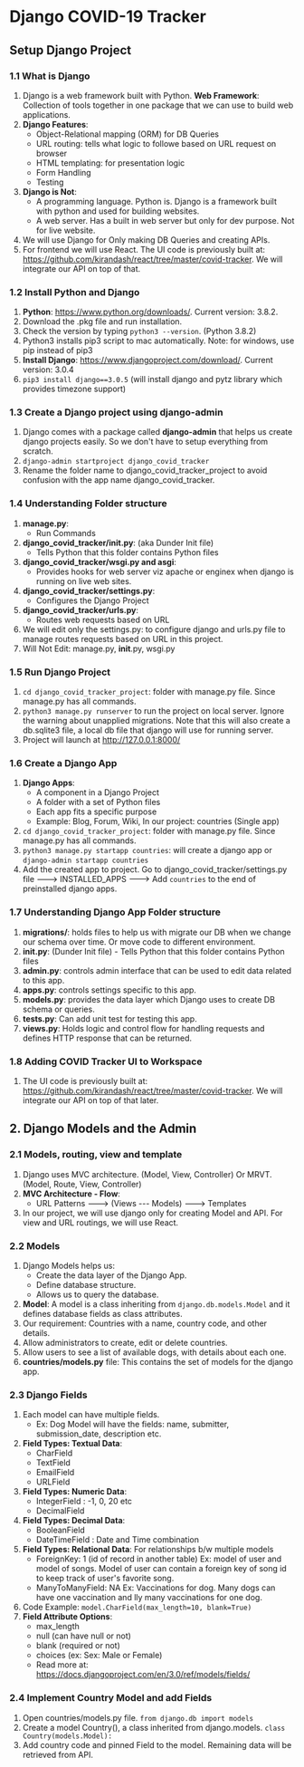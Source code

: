 # Django COVID-19 Tracker

## Setup Django Project
### 1.1 What is Django
1. Django is a web framework built with Python. **Web Framework**: Collection of tools together in one package that we can use to build web applications.
2. **Django Features**: 
    - Object-Relational mapping (ORM) for DB Queries
    - URL routing: tells what logic to followe based on URL request on browser
    - HTML templating: for presentation logic
    - Form Handling
    - Testing
3. **Django is Not**:
    - A programming language. Python is. Django is a framework built with python and used for building websites.
    - A web server. Has a built in web server but only for dev purpose. Not for live website.
4. We will use Django for Only making DB Queries and creating APIs.
5. For frontend we will use React. The UI code is previously built at: https://github.com/kirandash/react/tree/master/covid-tracker. We will integrate our API on top of that.

### 1.2 Install Python and Django
1. **Python**: https://www.python.org/downloads/. Current version: 3.8.2. 
2. Download the .pkg file and run installation.
3. Check the version by typing `python3 --version`. (Python 3.8.2)
5. Python3 installs pip3 script to mac automatically. Note: for windows, use pip instead of pip3
6. **Install Django**: https://www.djangoproject.com/download/. Current version: 3.0.4
7. `pip3 install django==3.0.5` (will install django and pytz library which provides timezone support)

### 1.3 Create a Django project using django-admin
1. Django comes with a package called **django-admin** that helps us create django projects easily. So we don't have to setup everything from scratch.
2. `django-admin startproject django_covid_tracker`
3. Rename the folder name to django_covid_tracker_project to avoid confusion with the app name django_covid_tracker.

### 1.4 Understanding Folder structure
1. **manage.py**: 
    - Run Commands
2. **django_covid_tracker/__init__.py**: (aka Dunder Init file)
    - Tells Python that this folder contains Python files
3. **django_covid_tracker/wsgi.py and asgi**:
    - Provides hooks for web server viz apache or enginex when django is running on live web sites.
4. **django_covid_tracker/settings.py**:
    - Configures the Django Project
5. **django_covid_tracker/urls.py**:
    - Routes web requests based on URL
6. We will edit only the settings.py: to configure django and urls.py file to manage routes requests based on URL in this project.
7. Will Not Edit: manage.py, __init__.py, wsgi.py

### 1.5 Run Django Project
1. `cd django_covid_tracker_project`: folder with manage.py file. Since manage.py has all commands.
2. `python3 manage.py runserver` to run the project on local server. Ignore the warning about unapplied migrations. Note that this will also create a db.sqlite3 file, a local db file that django will use for running server.
3. Project will launch at http://127.0.0.1:8000/

### 1.6 Create a Django App
1. **Django Apps**:
    - A component in a Django Project
    - A folder with a set of Python files
    - Each app fits a specific purpose
    - Example: Blog, Forum, Wiki, In our project: countries (Single app)
4. `cd django_covid_tracker_project`: folder with manage.py file. Since manage.py has all commands.
5. `python3 manage.py startapp countries`: will create a django app or `django-admin startapp countries`
6. Add the created app to project. Go to django_covid_tracker/settings.py file ---> INSTALLED_APPS ---> Add `countries` to the end of preinstalled django apps. 

### 1.7 Understanding Django App Folder structure
1. **migrations/**: holds files to help us with migrate our DB when we change our schema over time. Or move code to different environment.
2. **__init__.py**: (Dunder Init file) - Tells Python that this folder contains Python files
3. **admin.py**: controls admin interface that can be used to edit data related to this app.
4. **apps.py**: controls settings specific to this app.
5. **models.py**: provides the data layer which Django uses to create DB schema or queries.
6. **tests.py**: Can add unit test for testing this app.
7. **views.py**: Holds logic and control flow for handling requests and defines HTTP response that can be returned.

### 1.8 Adding COVID Tracker UI to Workspace
1. The UI code is previously built at: https://github.com/kirandash/react/tree/master/covid-tracker. We will integrate our API on top of that later.

## 2. Django Models and the Admin
### 2.1 Models, routing, view and template
1. Django uses MVC architecture. (Model, View, Controller) Or MRVT. (Model, Route, View, Controller)
2. **MVC Architecture - Flow**:
    - URL Patterns ---> (Views --- Models) ---> Templates
3. In our project, we will use django only for creating Model and API. For view and URL routings, we will use React.

### 2.2 Models
1. Django Models helps us: 
    - Create the data layer of the Django App.
    - Define database structure.
    - Allows us to query the database.
4. **Model**: A model is a class inheriting from `django.db.models.Model` and it defines database fields as class attributes.
5. Our requirement: Countries with a name, country code, and other details.
6. Allow administrators to create, edit or delete countries.
7. Allow users to see a list of available dogs, with details about each one.
8. **countries/models.py** file: This contains the set of models for the django app.

### 2.3 Django Fields
1. Each model can have multiple fields.
    - Ex: Dog Model will have the fields: name, submitter, submission_date, description etc.
2. **Field Types: Textual Data**: 
    - CharField
    - TextField
    - EmailField
    - URLField
3. **Field Types: Numeric Data**:
    - IntegerField : -1, 0, 20 etc
    - DecimalField
4. **Field Types: Decimal Data**:
    - BooleanField
    - DateTimeField : Date and Time combination
5. **Field Types: Relational Data**: For relationships b/w multiple models
    - ForeignKey: 1 (id of record in another table) Ex: model of user and model of songs. Model of user can contain a foreign key of song id to keep track of user's favorite song.
    - ManyToManyField: NA Ex: Vaccinations for dog. Many dogs can have one vaccination and lly many vaccinations for one dog.
6. Code Example: `model.CharField(max_length=10, blank=True)`
7. **Field Attribute Options**:
    - max_length
    - null (can have null or not)
    - blank (required or not)
    - choices (ex: Sex: Male or Female)
    - Read more at: https://docs.djangoproject.com/en/3.0/ref/models/fields/

### 2.4 Implement Country Model and add Fields
1. Open countries/models.py file. `from django.db import models`
2. Create a model Country(), a class inherited from django.models. `class Country(models.Model):`
3. Add country code and pinned Field to the model. Remaining data will be retrieved from API.

